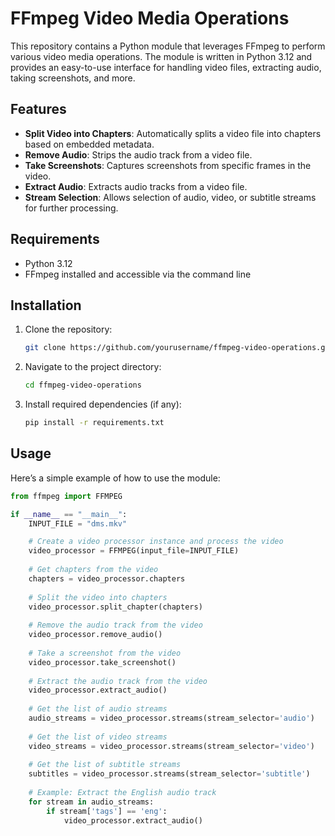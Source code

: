 # FFmpeg Video Media Operations

This repository contains a Python module that leverages FFmpeg to perform various video media operations. The module is written in Python 3.12 and provides an easy-to-use interface for handling video files, extracting audio, taking screenshots, and more.

## Features

- **Split Video into Chapters**: Automatically splits a video file into chapters based on embedded metadata.
- **Remove Audio**: Strips the audio track from a video file.
- **Take Screenshots**: Captures screenshots from specific frames in the video.
- **Extract Audio**: Extracts audio tracks from a video file.
- **Stream Selection**: Allows selection of audio, video, or subtitle streams for further processing.

## Requirements

- Python 3.12
- FFmpeg installed and accessible via the command line

## Installation

1. Clone the repository:

   ```bash
   git clone https://github.com/yourusername/ffmpeg-video-operations.git
   ```
2. Navigate to the project directory:
    ```bash
    cd ffmpeg-video-operations
    
    ```
3. Install required dependencies (if any):
    ```bash
    pip install -r requirements.txt    
    ```

## Usage
Here’s a simple example of how to use the module:
```python
from ffmpeg import FFMPEG

if __name__ == "__main__":
    INPUT_FILE = "dms.mkv"

    # Create a video processor instance and process the video
    video_processor = FFMPEG(input_file=INPUT_FILE)
    
    # Get chapters from the video
    chapters = video_processor.chapters
    
    # Split the video into chapters
    video_processor.split_chapter(chapters)
    
    # Remove the audio track from the video
    video_processor.remove_audio()
    
    # Take a screenshot from the video
    video_processor.take_screenshot()
    
    # Extract the audio track from the video
    video_processor.extract_audio()
    
    # Get the list of audio streams
    audio_streams = video_processor.streams(stream_selector='audio')
    
    # Get the list of video streams
    video_streams = video_processor.streams(stream_selector='video')
    
    # Get the list of subtitle streams
    subtitles = video_processor.streams(stream_selector='subtitle')
    
    # Example: Extract the English audio track
    for stream in audio_streams:
        if stream['tags'] == 'eng':
            video_processor.extract_audio()

```